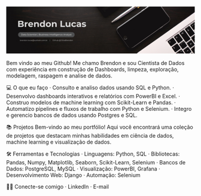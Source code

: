 
![image alt](https://github.com/SilvaBrendon/SilvaBrendon/blob/69ca30011de909e160bb1478379269aabdc07e83/Black%20and%20White%20Modern%20Professional%20Sales%20and%20Marketing%20Profile%20LinkedIn%20Banner.png)

Bem vindo ao meu Github! Me chamo Brendon e sou Cientista de Dados com experiência em construção de Dashboards, limpeza, exploração, modelagem, raspagem e analise de dados. 

💻 O que eu faço
· Consulto e analiso dados usando SQL e Python.
· Desenvolvo dashboards interativos e relatórios com PowerBI e Excel.
· Construo modelos de machine learning com Scikit-Learn e Pandas.
· Automatizo pipelines e fluxos de trabalho com Python e Selenium.
· Integro e gerencio bancos de dados usando Postgres e SQL.

📚 Projetos
Bem-vindo ao meu portfólio! Aqui você encontrará uma coleção de projetos que destacam minhas habilidades em ciência de dados, machine learning e visualização de dados.

🛠️ Ferramentas e Tecnologias
· Linguagens: Python, SQL
· Bibliotecas: Pandas, Numpy, Matplotlib, Seaborn, Scikit-Learn, Selenium
· Bancos de Dados: PostgreSQL, MySQL
· Visualização: PowerBI, Grafana
· Desenvolvimento Web: Django
· Automação: Selenium

👋🏻 Conecte-se comigo
· LinkedIn
· E-mail
